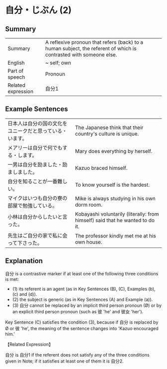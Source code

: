 # 自分・じぶん (2)

## Summary

<table><tr>   <td>Summary</td>   <td>A reflexive pronoun that refers (back) to a human subject, the referent of which is contrasted with someone else.</td></tr><tr>   <td>English</td>   <td>~ self; own</td></tr><tr>   <td>Part of speech</td>   <td>Pronoun</td></tr><tr>   <td>Related expression</td>   <td>自分1</td></tr></table>

## Example Sentences

<table><tr>   <td>日本人は自分の国の文化をユニークだと思っている・います。</td>   <td>The Japanese think that their country's culture is unique.</td></tr><tr>   <td>メアリーは自分で何でもする・します。</td>   <td>Mary does everything by herself.</td></tr><tr>   <td>一男は自分を励ました・励ましました。</td>   <td>Kazuo braced himself.</td></tr><tr>   <td>自分を知ることが一番難しい。</td>   <td>To know yourself is the hardest.</td></tr><tr>   <td>マイクはいつも自分の寮の部屋で勉強している。</td>   <td>Mike is always studying in his own dorm room.</td></tr><tr>   <td>小林は自分からしたいと言った。</td>   <td>Kobayashi voluntarily (literally: from himself) said that he wanted to do it.</td></tr><tr>   <td>先生はご自分の家で私に会って下さった。</td>   <td>The professor kindly met me at his own house.</td></tr></table>

## Explanation

<p><span class="cloze">自分</span> is a contrastive marker if at least one of the following three conditions is met: </p> <ul> <li>(1) its referent is an agent (as in Key Sentences (B), (C), Examples (b), (c) and (d)). </li> <li>(2) the subject is generic (as in Key Sentences (A) and Example (a)).</li> <li>(3) <span class="cloze">自分</span> cannot be replaced by an implicit third person pronoun (Ø) or by an explicit third person pronoun (such as 彼 'he' and 彼女 'her'). </li> </ul>  <p>Key Sentence (C) satisfies the condition (3), because if <span class="cloze">自分</span> is replaced by Ø or 彼 'he', the meaning of the sentence changes into 'Kazuo encouraged him.'</p>  <p>【Related Expression】</p>  <p><span class="cloze">自分</span> is 自分1 if the referent does not satisfy any of the three conditions given in Note; if it satisfies at least one of them it is <span class="cloze">自分</span>2.</p>

